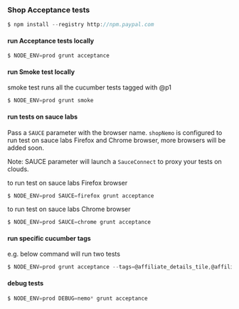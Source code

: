 ### Shop Acceptance tests
```javascript
$ npm install --registry http://npm.paypal.com
```

#### run Acceptance tests locally
```javascript
$ NODE_ENV=prod grunt acceptance
```

#### run Smoke test locally
smoke test runs all the cucumber tests tagged with @p1
```javascript
$ NODE_ENV=prod grunt smoke
```

#### run tests on sauce labs
Pass a `SAUCE` parameter with the browser name. `shopNemo` is configured to run test on sauce labs Firefox and Chrome browser, more browsers will be added soon.

Note: SAUCE parameter will launch a `SauceConnect` to proxy your tests on clouds.

to run test on sauce labs Firefox browser
```javascript
$ NODE_ENV=prod SAUCE=firefox grunt acceptance
```

to run test on sauce labs Chrome browser
```javascript
$ NODE_ENV=prod SAUCE=chrome grunt acceptance
```

#### run specific cucumber tags
e.g. below command will run two tests
```javascript
$ NODE_ENV=prod grunt acceptance --tags=@affiliate_details_tile,@affiliate_details_modal
```

#### debug tests
```javascript
$ NODE_ENV=prod DEBUG=nemo* grunt acceptance
```